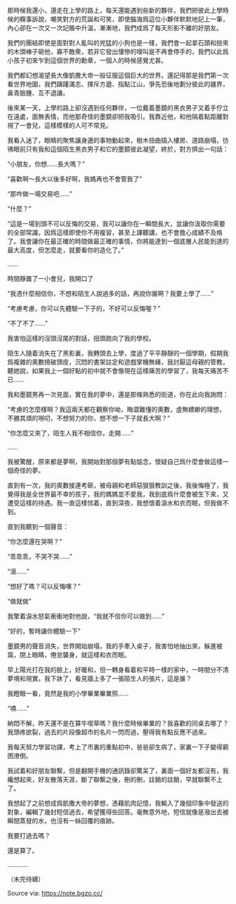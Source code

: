 那時候我還小，還走在上學的路上，每天還能遇到些新的夥伴，我們把彼此上學時候的糗事訴說，嘲笑對方的荒誕和可笑，即使腦海爲這位小夥伴默默地記上一筆，內心卻在一次又一次記賬中升溫，漸漸地，我們成爲了每天形影不離的好朋友。

我們的團結即使是面對對人亂叫的兇猛的小狗也是一樣，我們會一起拿石頭和撿來的木頭棒子砸他，寡不敵衆，若非它發出悽慘的嚎叫是不再會停手的，我們以此爲小孩子初來乍到這個世界的勳章，一個人的時候感覺尤甚。

我們都幻想渴望長大像凱撒大帝一般征服這個巨大的世界。還記得那是我們第一次看世界地圖，我們躊躇滿志、揮斥方遒、指點江山，爭先恐後地劃分彼此的疆界，鼻青臉腫、互不退讓。

後來某一天，上學的路上卻沒遇到任何夥伴，一位戴着墨鏡的黑衣男子叉着手佇立在遠處，面無表情，而他那奇怪的墨鏡卻把我吸引。我靠近他，和他隔着點距離對視了一會兒，這樣模樣的人可不常見。

我看入迷了，眼睛的聚焦讓身邊的事物動起來，樹木扭曲插入樓房、道路崩塌，彷彿眼前只有我和這個陌生黑衣男子和它的墨鏡彼此凝望，終於，對方擠出一句話：

“小朋友，你想……長大嗎？”

“喜歡啊～長大以後多好啊，我媽再也不會管我了”

“那咋做一場交易吧……”

“什麼？”

“這是一場到頭不可以反悔的交易，我可以讓你在一瞬間長大，並讓你汲取你需要的全部常識，因爲這樣即使你不用複習，甚至上課聽講，也不會擔心成績不及格了。我會讓你在最正確的時間做最正確的事情，你將能達到一個底層人民能到達的最大高度，但怎麼走，就要看你的造化了。”

……

時間靜置了一小會兒，我開口了

“我憑什麼相信你，不想和陌生人說過多的話，再說你誰啊？我要上學了……”

“考慮考慮，你可以先體驗一下子的，不好可以反悔喔？”

“不了不了……”

我害怕這樣的沒頭沒尾的對話，扭頭跑向了我的學校。

陌生人隨着消失在了黑影裏，我轉頭去上學，度過了平平靜靜的一個學期，假期我爲複雜的奧數撓破頭皮，沉悶的書架註定和遊戲掌機無緣，我討厭這母親的管教，聽她說，如果我上一個好點的初中就不會像現在這樣痛苦的學習了，我每天痛苦不已……

我和墨鏡男再一次見面，實在我的夢中，還是那條熟悉的街道，你在此向我詢問：

“考慮的怎麼樣啊？我這兩天都在觀察你呦，晦澀難懂的奧數，虛無縹緲的理想，不勝其煩的嘮叨，不想努力的你，想不想一下子就長大啊？”

“你怎麼又來了，陌生人我不相信你，走開……”

……

我被驚醒，原來都是夢啊，我開始對那個夢有點惦念，懷疑自己爲什麼會做這樣一個奇怪的夢。

直到有一次，我的奧數接連考砸，被母親和老師惡狠狠教訓之後，我後悔極了，我覺得我是全世界最不幸的孩子，我的媽媽並不愛我，我到底爲什麼會被生下來，又遭受這樣的待遇。我一直這樣怵着，直到深夜，我想懷着淚水和衣而眠，但我做不到。

直到我聽到一個聲音：

“你怎麼還在哭啊？”

“乖乖乖，不哭不哭……”

“滾……”

“想好了嗎？可以反悔噢？”

“做就做”

我擎着淚水怒氣衝衝地對他說，“我就不信你可以做到……”

“好的，暫時讓你體驗一下”

墨鏡男的聲音消失，世界開始崩塌，我的手牽入桌子，我害怕地抽出來，躲進被窩，閉上眼睛，倦怠襲身，就這樣和衣而眠。

早上陽光打在我的臉上，好暖和，但一轉身看着和平時一樣的家中，一時間分不清夢境和現實。我下牀了，看見牆上多了一張陌生人的張片，這是誰？

我瞪眼一看，竟然是我的小學畢業畢業照……

“嘖……”

納悶不解，昨天還不是在算牛喫草嗎？我什麼時候畢業的？我喜歡的同桌去哪了？我頭疼欲裂，過去的片段像超市的名片一閃而過，壓得我有點反應不過來。

我每天努力學習功課，考上了市裏的重點初中，爸爸卻生病了，家裏一下子變得窮困潦倒。

我試着和好朋友聯繫，但是翻開手機的通訊錄卻驚呆了，裏面一個好友都沒有，我纔想起來，好友散落天涯，斷了聯繫之後，刪的刪，註銷的註銷，早就聯繫不上了。

我想起了之前想成爲凱撒大帝的夢想，憑藉肌肉記憶，我輸入了幾個印象中發送的對象，編輯了幾封短信過去，希望獲得些回答。毫無意外地，短信就像是潑出去被瞬間蒸發的水，也沒有一絲回覆的痕跡。

我要打過去嗎？

還是算了。

…………

（未完待續）

Source via: https://note.bgzo.cc/